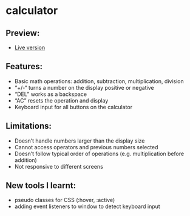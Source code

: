 # calculator

## Preview: 
- [Live version](https://natashachiu.github.io/calculator/)

## Features:
* Basic math operations: addition, subtraction, multiplication, division
* “+/-“ turns a number on the display positive or negative
* “DEL” works as a backspace
* “AC” resets the operation and display
* Keyboard input for all buttons on the calculator

## Limitations:
* Doesn’t handle numbers larger than the display size
* Cannot access operators and previous numbers selected
* Doesn’t follow typical order of operations (e.g. multiplication before addition)
* Not responsive to different screens

## New tools I learnt:
* pseudo classes for CSS (:hover, :active)
* adding event listeners to window to detect keyboard input
